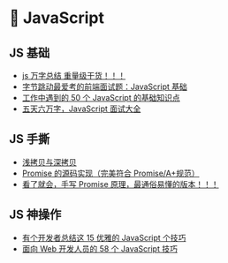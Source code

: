 # 🛫 JavaScript

## JS 基础

-   [js 万字总结 重量级干货！！！](https://juejin.cn/post/6844904136161361933)
-   [字节跳动最爱考的前端面试题：JavaScript 基础](https://juejin.cn/post/6934500357091360781)
-   [工作中遇到的 50 个 JavaScript 的基础知识点](https://juejin.cn/post/7020940475133591566)
-   [五天六万字，JavaScript 面试大全](https://juejin.cn/post/6982808443488829476)

## JS 手撕

-   [浅拷贝与深拷贝](https://juejin.cn/post/6844904197595332622)
-   [Promise 的源码实现（完美符合 Promise/A+规范）](https://juejin.cn/post/6844903796129136654)
-   [看了就会，手写 Promise 原理，最通俗易懂的版本！！！](https://juejin.cn/post/6994594642280857630)

## JS 神操作

-   [有个开发者总结这 15 优雅的 JavaScript 个技巧](https://juejin.cn/post/7017968328694038536)
-   [面向 Web 开发人员的 58 个 JavaScript 技巧](https://juejin.cn/post/7088527867037876255)

<script setup lang='ts'>
</script>
